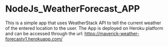 # NodeJs_WeatherForecast_APP

This is a simple app that uses WeatherStack API to tell the current weather of the entered location to the user.
The App is deployed on Heroku platform and can be accessed through the url: https://maverick-weather-forecastv1.herokuapp.com/

